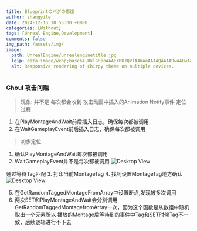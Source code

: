```yaml
---
title: Blueprintのバグの修復
author: zhangyile
date: 2024-12-15 10:55:00 +0800
categories: [Without]
tags: [Unreal Engine,Development]
comments: false
img_path: /assets/img/
image:
  path: UnrealEngine/unrealenginetitle.jpg
  lqip: data:image/webp;base64,UklGRpoAAABXRUJQVlA4WAoAAAAQAAAADwAABwAAQUxQSDIAAAARL0AmbZurmr57yyIiqE8oiG0bejIYEQTgqiDA9vqnsUSI6H+oAERp2HZ65qP/VIAWAFZQOCBCAAAA8AEAnQEqEAAIAAVAfCWkAALp8sF8rgRgAP7o9FDvMCkMde9PK7euH5M1m6VWoDXf2FkP3BqV0ZYbO6NA/VFIAAAA
  alt: Responsive rendering of Chirpy theme on multiple devices.
---
```


### Ghoul 攻击问题
> 现象: 
并不是 每次都会收到 攻击动画中插入的Animation Notify事件
> 定位过程  
1. 在PlayMontageAndWait前后插入日志，确保每次都被调用
2. 在WaitGameplayEvent前后插入日志，确保每次都被调用
> 初步定位
1. 确认PlayMontageAndWait每次都被调用
2. WaitGameplayEvent并不是每次都被调用
![Desktop View](UnrealEngine/bp_bug/1111.jpg)

通过等待Tag匹配
3. 打印当前MontageTag
4. 找到设置MontageTag地方确认
![Desktop View](UnrealEngine/bp_bug/2222.jpg)

5. 在GetRandomTaggedMontageFromArray中设置断点,发现被多次调用
6. 两次SET和PlayMontageAndWait会分别调用GetRandomTaggedMontagefromArray一次，因为这个函数是从数组中随机取出一个元素所以 播放的Montage后等待到的事件中Tag和SET时候Tag不一致，后续逻辑进行不下去